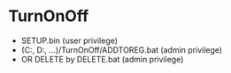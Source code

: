 # TurnOnOff

* SETUP.bin (user privilege)
* (C:, D:, ...)/TurnOnOff/ADDTOREG.bat (admin privilege)
* OR DELETE by DELETE.bat (admin privilege)
